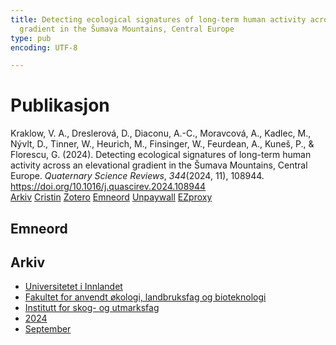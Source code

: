 ```yaml
---
title: Detecting ecological signatures of long-term human activity across an elevational
  gradient in the Šumava Mountains, Central Europe
type: pub
encoding: UTF-8

---
```

<h1>Publikasjon</h1>
<article id="csl-bib-container-5ZQZLWMV" class="csl-bib-container">
  <div class="csl-bib-body"> <div class="csl-entry">Kraklow, V. A., Dreslerová, D., Diaconu, A.-C., Moravcová, A., Kadlec, M., Nývlt, D., Tinner, W., Heurich, M., Finsinger, W., Feurdean, A., Kuneš, P., &#38; Florescu, G. (2024). Detecting ecological signatures of long-term human activity across an elevational gradient in the Šumava Mountains, Central Europe. <i>Quaternary Science Reviews</i>, <i>344</i>(2024, 11), 108944. <a href="https://doi.org/10.1016/j.quascirev.2024.108944">https://doi.org/10.1016/j.quascirev.2024.108944</a></div> </div>
  <div class="csl-bib-buttons">
    <a href="#taxonomy-article-5ZQZLWMV" alt="archive" class="csl-bib-button">Arkiv</a>
    <a href="https://app.cristin.no/results/show.jsf?id=2306089" alt="Cristin" class="csl-bib-button">Cristin</a>
    <a href="http://zotero.org/groups/5881554/items/5ZQZLWMV" alt="Zotero" class="csl-bib-button">Zotero</a>
    <a href="#keywords-article-5ZQZLWMV" alt="keywords" class="csl-bib-button">Emneord</a>
    <a href="https://doi.org/10.1016/j.quascirev.2024.108944" alt="Unpaywall" class="csl-bib-button">Unpaywall</a>
    <a href="https://doi.org/10.1016/j.quascirev.2024.108944" alt="EZproxy" class="csl-bib-button">EZproxy</a>
  </div>
  <div id="csl-bib-meta-container-5ZQZLWMV"></div>
</article>
<div id="csl-bib-meta-5ZQZLWMV" class="csl-bib-meta">
  <article id="keywords-article-5ZQZLWMV" class="keywords-article">
    <h1>Emneord</h1>
    
  </article>
  <article id="taxonomy-article-5ZQZLWMV" class="taxonomy-article">
    <h1>Arkiv</h1>
    <ul>
      <li><a href="{{< params subfolder >}}nn/archive/?key=3DCRN523">Universitetet i Innlandet</a></li>
      <li><a href="{{< params subfolder >}}nn/archive/?key=T77LXH6D">Fakultet for anvendt økologi, landbruksfag og bioteknologi</a></li>
      <li><a href="{{< params subfolder >}}nn/archive/?key=7TRARPE3">Institutt for skog- og utmarksfag</a></li>
      <li><a href="{{< params subfolder >}}nn/archive/?key=A4XX8HDP">2024</a></li>
      <li><a href="{{< params subfolder >}}nn/archive/?key=9KU2PNPH">September</a></li>
    </ul>
  </article>
</div>
